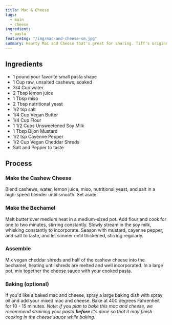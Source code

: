 ```yaml
---
title: Mac & Cheese
tags:
  - main
  - cheese
ingredient:
  - pasta
featureImg: "/img/mac-and-cheese-sm.jpg"
summary: Hearty Mac and Cheese that's great for sharing. Tiff's original recipe.
---
```


## Ingredients

- 1 pound your favorite small pasta shape
- 1 Cup raw, unsalted cashews, soaked
- 3/4 Cup water
- 2 Tbsp lemon juice
- 1 Tbsp miso
- 2 Tbsp nutritional yeast
- 1/2 tsp salt
- 1/4 Cup Vegan Butter
- 1/4 Cup Flour
- 1 1/2 Cups Unsweetened Soy Milk
- 1 Tbsp Dijon Mustard
- 1/2 tsp Cayenne Pepper
- 1/2 Cup Vegan Cheddar Shreds
- Salt and Pepper to taste

## Process

### Make the Cashew Cheese

Blend cashews, water, lemon juice, miso, nutritional yeast, and salt in a high-speed blender until smooth. Set aside.

### Make the Bechamel

Melt butter over medium heat in a medium-sized pot. Add flour and cook for one to two minutes, stirring constantly. Slowly stream in the soy milk, whisking constantly to incorporate. Season with mustard, cayenne pepper, and salt to taste, and let simmer until thickened, stirring regularly.

### Assemble

Mix vegan cheddar shreds and half of the cashew cheese into the bechamel, heating until shreds are melted and well incorporated. In a large pot, mix together the cheese sauce with your cooked pasta.

### Baking (optional)

If you'd like a baked mac and cheese, spray a large baking dish with spray oil and add your mixed mac and cheese. Bake at 400 degrees Fahrenheit for 10 - 15 minutes. _Note: if you plan to bake this mac and cheese, we recommend straining your pasta **before** it's done so that it may finish cooking in the cheese sauce while baking._
